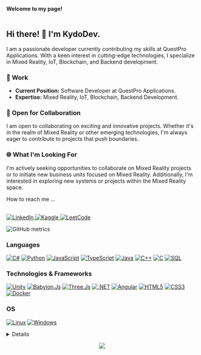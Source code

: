 <!---
KydoDev/KydoDev is a ✨ special ✨ repository because its `README.md` (this file) appears on your GitHub profile.
You can click the Preview link to take a look at your changes.
--->



<p>
    <b>Welcome to my page!</b><br><br>
    
## Hi there! 👋 I'm KydoDev.

I am a passionate developer currently contributing my skills at QuestPro Applications. With a keen interest in cutting-edge technologies, I specialize in Mixed Reality, IoT, Blockchain, and Backend development.

### 💼 Work

- **Current Position:** Software Developer at QuestPro Applications.
- **Expertise:** Mixed Reality, IoT, Blockchain, Backend Development.

### 🚀 Open for Collaboration

I am open to collaborating on exciting and innovative projects. Whether it's in the realm of Mixed Reality or other emerging technologies, I'm always eager to contribute to projects that push boundaries.

### 🌐 What I'm Looking For

I'm actively seeking opportunities to collaborate on Mixed Reality projects or to initiate new business units focused on Mixed Reality. Additionally, I'm interested in exploring new systems or projects within the Mixed Reality space.

How to reach me ...

<br>
<a href="https://www.linkedin.com/in/libero-bitondi/">
    <img src="https://img.shields.io/badge/LinkedIn-blue?style=flat-square&logo=linkedin" alt="LinkedIn">
</a>
<a href="https://www.kaggle.com/">
    <img src="https://img.shields.io/badge/Kaggle-blue?style=flat-square&logo=kaggle" alt="Kaggle">
</a>
<a href="https://leetcode.com/kydodev">
    <img src="https://img.shields.io/badge/LeetCode-blue?style=flat-square&logo=LeetCode" alt="LeetCode">
</a>

</p>

![GitHub metrics](https://metrics.lecoq.io/KydoDev)  

### Languages
[![C#](https://img.shields.io/badge/csharp-black?style=for-the-badge&logo=csharp)](https://github.com/kydodev)
[![Python](https://img.shields.io/badge/python-black?style=for-the-badge&logo=python)](https://github.com/kydodev)
[![JavaScript](https://img.shields.io/badge/javascript-black?style=for-the-badge&logo=javascript)](https://github.com/kydodev)
[![TypeScript](https://img.shields.io/badge/typescript-black?style=for-the-badge&logo=typescript)](https://github.com/kydodev)
[![Java](https://img.shields.io/badge/java-black?style=for-the-badge&logo=openjdk)](https://github.com/kydodev)
[![C++](https://img.shields.io/badge/c++-black?style=for-the-badge&logo=cplusplus)](https://github.com/kydodev)
[![C](https://img.shields.io/badge/c-black?style=for-the-badge&logo=c)](https://github.com/kydodev)
[![SQL](https://img.shields.io/badge/sql-black?style=for-the-badge&logo=mysql)](https://github.com/kydodev)



### Technologies & Frameworks
[![Unity](https://img.shields.io/badge/unity-black?style=for-the-badge&logo=unity)](https://github.com/kydodev)
[![Babylon.Js](https://img.shields.io/badge/babylonjs-black?style=for-the-badge&logo=babylonjs)](https://github.com/kydodev)
[![Three.Js](https://img.shields.io/badge/three.js-black?style=for-the-badge&logo=three.js)](https://github.com/kydodev)
[![.NET](https://img.shields.io/badge/.NET-black?style=for-the-badge&logo=.NET)](https://github.com/kydodev)
[![Angular](https://img.shields.io/badge/angular-black?style=for-the-badge&logo=angular)](https://github.com/kydodev)
[![HTML5](https://img.shields.io/badge/html5-black?style=for-the-badge&logo=html5)](https://hub.docker.com/u/kydodev)
[![CSS3](https://img.shields.io/badge/css3-black?style=for-the-badge&logo=css3)](https://hub.docker.com/u/kydodev)
[![Docker](https://img.shields.io/badge/docker-black?style=for-the-badge&logo=docker)](https://hub.docker.com/u/kydodev)

### OS
[![Linux](https://img.shields.io/badge/linux-black?style=for-the-badge&logo=Linux)](https://github.com/kydodev)
[![Windows](https://img.shields.io/badge/Windows-black?style=for-the-badge&logo=Windows)](https://github.com/kydodev)

<details>



<p align="center">
  <a href="https://github.com/kydodev">
    <img src="http://github-profile-summary-cards.vercel.app/api/cards/profile-details?username=kydodev&theme=transparent" />
  </a>
  <a href="https://github.com/kydodev">
    <img src="https://github-readme-streak-stats.herokuapp.com/?user=kydodev&hide_border=true&card_width=338&theme=transparent" />
  </a>
  <a href="https://github.com/kydodev">
    <img src="http://github-profile-summary-cards.vercel.app/api/cards/stats?username=kydodev&theme=transparent" />
  </a>
  <a href="https://github.com/kydodev">
    <img src="https://github-readme-stats.vercel.app/api/top-langs/?username=kydodev&langs_count=10&exclude_repo=&hide=jupyter%20notebook,vim%20script,cmake,makefile,batchfile,emacs%20lisp,css,html&layout=default&card_width=699&hide_border=true&theme=transparent" />
  </a>
</p>
</details>

<p align="center">
  <a href="https://github.com/kydodev">
    <img src="https://komarev.com/ghpvc/?username=kydodev&color=blue&style=flat)" />
  </a>
</p>
